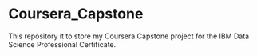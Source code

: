 # Coursera_Capstone
This repository it to store my Coursera Capstone project for the IBM Data Science Professional Certificate.
